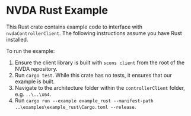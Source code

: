 # NVDA Rust Example

This Rust crate contains example code to interface with `nvdaControllerClient`.
The following instructions assume you have Rust installed.

To run the example:

1. Ensure the client library is built with `scons client` from the root of the NVDA repository.
1. Run `cargo test`. While this crate has no tests, it ensures that our example is built.
1. Navigate to the architecture folder within the `controllerClient` folder, e.g. `..\..\x64`.
1. Run `cargo run --example example_rust --manifest-path ..\examples\example_rust\Cargo.toml --release`.
